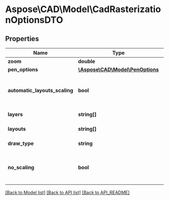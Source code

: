 # Aspose\CAD\Model\CadRasterizationOptionsDTO

## Properties
Name | Type | Description | Notes
------------ | ------------- | ------------- | -------------
**zoom** | **double** | Zoom factor | 
**pen_options** | [**\Aspose\CAD\Model\PenOptions**](PenOptions.md) | Pen options | [optional] 
**automatic_layouts_scaling** | **bool** | Determines whether layout has to be scaled automatically | 
**layers** | **string[]** | Layers to export | [optional] 
**layouts** | **string[]** | Layouts to export | [optional] 
**draw_type** | **string** | Drawing mode | 
**no_scaling** | **bool** | Determines whether scaling has to be turned off | 

[[Back to Model list]](API_README.md#documentation-for-models) [[Back to API list]](API_README.md#documentation-for-api-endpoints) [[Back to API_README]](API_README.md)

